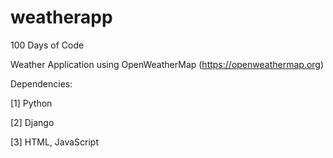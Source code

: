 # weatherapp
100 Days of Code

Weather Application using OpenWeatherMap (https://openweathermap.org)

Dependencies:

[1] Python <br>

[2] Django <br>

[3] HTML, JavaScript
